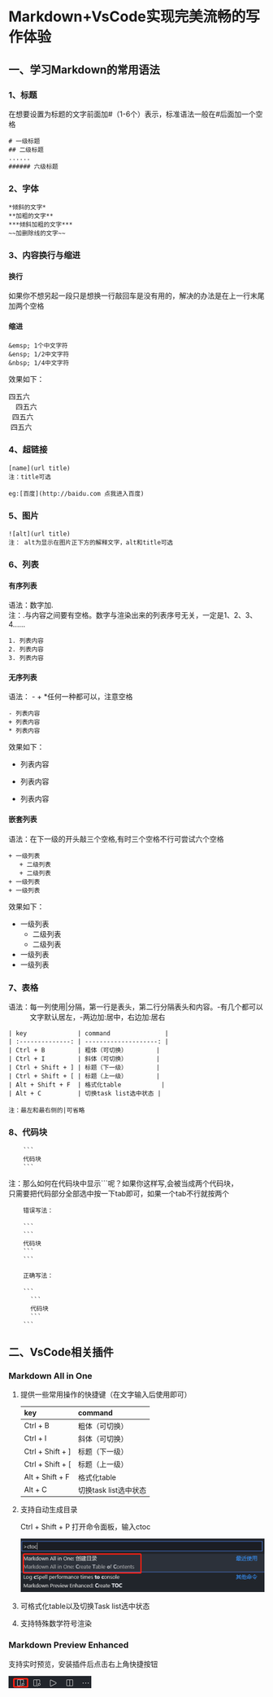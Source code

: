# Markdown+VsCode实现完美流畅的写作体验

## 一、学习Markdown的常用语法

### 1、标题

在想要设置为标题的文字前面加#（1-6个）表示，标准语法一般在#后面加一个空格

```
# 一级标题
## 二级标题
......
###### 六级标题
```

### 2、字体

```
*倾斜的文字*
**加粗的文字**
***倾斜加粗的文字***
~~加删除线的文字~~
```

### 3、内容换行与缩进

#### 换行

如果你不想另起一段只是想换一行敲回车是没有用的，解决的办法是在上一行末尾加两个空格

#### 缩进

```
&emsp; 1个中文字符
&ensp; 1/2中文字符
&nbsp; 1/4中文字符
```

效果如下：

四五六  
&emsp;四五六  
&ensp;四五六  
&nbsp;四五六

### 4、超链接

```
[name](url title)
注：title可选

eg:[百度](http://baidu.com 点我进入百度)
```

### 5、图片

```
![alt](url title)
注： alt为显示在图片正下方的解释文字，alt和title可选
```

### 6、列表

#### 有序列表

语法：数字加.  
注：.与内容之间要有空格。数字与渲染出来的列表序号无关，一定是1、2、3、4......

```
1. 列表内容
2. 列表内容
3. 列表内容
```

#### 无序列表

语法： - + *任何一种都可以，注意空格
```
- 列表内容
+ 列表内容
* 列表内容
```

效果如下：

- 列表内容
+ 列表内容
* 列表内容
  
#### 嵌套列表

语法：在下一级的开头敲三个空格,有时三个空格不行可尝试六个空格

```
+ 一级列表
   + 二级列表
   + 二级列表
+ 一级列表
+ 一级列表
```
效果如下：

+ 一级列表
   + 二级列表
   + 二级列表
+ 一级列表
+ 一级列表

### 7、表格

语法：每一列使用|分隔，第一行是表头，第二行分隔表头和内容。-有几个都可以  
&emsp;&emsp;&emsp;文字默认居左，-两边加:居中，右边加:居右

```
| key              | command               |
| :--------------: | --------------------: |
| Ctrl + B         | 粗体（可切换）        |
| Ctrl + I         | 斜体（可切换）        |
| Ctrl + Shift + ] | 标题（下一级）        |
| Ctrl + Shift + [ | 标题（上一级）        |
| Alt + Shift + F  | 格式化table           |
| Alt + C          | 切换task list选中状态 |

注：最左和最右侧的|可省略
```

### 8、代码块

```
    ``` 
    代码块
    ```
```

注：那么如何在代码块中显示```呢？如果你这样写,会被当成两个代码块，  
只需要把代码部分全部选中按一下tab即可，如果一个tab不行就按两个
```
    错误写法：

    ```
    ``` 
    代码块
    ```
    ```
```
```    
    正确写法：

    ```
      ``` 
      代码块
      ```
    ```
```

## 二、VsCode相关插件

### Markdown All in One

1. 提供一些常用操作的快捷键（在文字输入后使用即可）
   
    | key              | command               |
    | ---------------- | --------------------- |
    | Ctrl + B         | 粗体（可切换）        |
    | Ctrl + I         | 斜体（可切换）        |
    | Ctrl + Shift + ] | 标题（下一级）        |
    | Ctrl + Shift + [ | 标题（上一级）        |
    | Alt + Shift + F  | 格式化table           |
    | Alt + C          | 切换task list选中状态 |


2. 支持自动生成目录
   
    Ctrl + Shift + P 打开命令面板，输入ctoc
    
    ![](eg-directory.png)
   
3. 可格式化table以及切换Task list选中状态
   
4. 支持特殊数学符号渲染

### Markdown Preview Enhanced

支持实时预览，安装插件后点击右上角快捷按钮

![](eg-open-preview.png)








